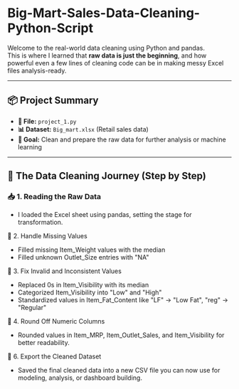 # Big-Mart-Sales-Data-Cleaning-Python-Script


Welcome to the real-world data cleaning using Python and pandas.  
This is where I learned that **raw data is just the beginning**, and how powerful even a few lines of cleaning code can be in making messy Excel files analysis-ready.

---

## 📦 Project Summary

- **📁 File:** `project_1.py`  
- **📊 Dataset:** `Big_mart.xlsx` (Retail sales data)  
- **🎯 Goal:** Clean and prepare the raw data for further analysis or machine learning  

---

## 🧠 The Data Cleaning Journey (Step by Step)

### 📥 1. Reading the Raw Data

- I loaded the Excel sheet using pandas, setting the stage for transformation.

🧹 2. Handle Missing Values
- Filled missing Item_Weight values with the median
- Filled unknown Outlet_Size entries with "NA"


🔁 3. Fix Invalid and Inconsistent Values
- Replaced 0s in Item_Visibility with its median
- Categorized Item_Visibility into "Low" and "High"
- Standardized values in Item_Fat_Content like "LF" → "Low Fat", "reg" → "Regular"

🎯 4. Round Off Numeric Columns
- Rounded values in Item_MRP, Item_Outlet_Sales, and Item_Visibility for better readability.


💾 6. Export the Cleaned Dataset
- Saved the final cleaned data into a new CSV file you can now use for modeling, analysis, or dashboard building.


